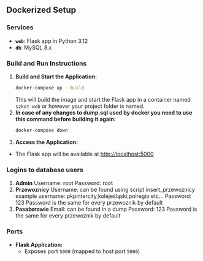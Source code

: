 ## Dockerized Setup
###  Services
- **`web`**: Flask app in Python 3.12
- **`db`**: MySQL 8.x

### Build and Run Instructions
1. **Build and Start the Application:**
   ```sh
   docker-compose up --build
   ```
   This will build the image and start the Flask app in a container named `szkot-web` or however your project folder is named.
2. **In case of any changes to dump.sql used by docker you need to use this command before building it again:**
   ```sh
   docker-compose down
   ```
  3. **Access the Application:**
   - The Flask app will be available at [http://localhost:5000](http://localhost:5000)

### Logins to database users
1. **Admin**
   Username: root
   Password: root
2. **Przewoznicy**
   Username: can be found using script insert_przewoznicy example username: pkpintercity,kolejeśląski,polregio etc...
   Password: 123 
   Password is the same for every przewoznik by default
3. **Pasażerowie**
   Email: can be found in a dump
   Password: 123 
   Password is the same for every przewoznik by default
### Ports
- **Flask Application:**
  - Exposes port `5000` (mapped to host port `5000`)

